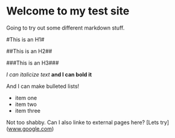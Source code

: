 # Welcome to my test site

Going to try out some different markdown stuff.

#This is an H1#

##This is an H2##

###This is an H3###

*I can italicize text* **and I can bold it**

And I can make bulleted lists!
* item one
* item two
* item three

Not too shabby. Can I also linke to external pages here? [Lets try] (www.google.com)
